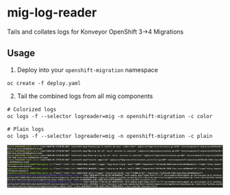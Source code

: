 # mig-log-reader
Tails and collates logs for Konveyor OpenShift 3->4 Migrations

## Usage


1. Deploy into your `openshift-migration` namespace
```
oc create -f deploy.yaml
```

2. Tail the combined logs from all mig components

```
# Colorized logs
oc logs -f --selector logreader=mig -n openshift-migration -c color
```

```
# Plain logs
oc logs -f --selector logreader=mig -n openshift-migration -c plain
```

![logs](./doc/images/logs.png)
